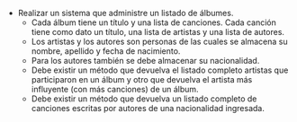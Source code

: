 - Realizar un sistema que administre un listado de álbumes. 
  - Cada álbum tiene un título y una lista 
    de canciones. Cada canción tiene como dato un título, una lista de artistas y una lista de autores.
  - Los artistas y los autores son personas de las cuales se almacena su nombre, apellido y fecha de nacimiento. 
  - Para los autores también se debe almacenar su nacionalidad.
  - Debe existir un método que devuelva el listado completo artistas que participaron en un álbum y 
  otro que devuelva el artista más influyente (con más canciones) de un álbum. 
  - Debe existir un método que devuelva un listado completo de canciones escritas por autores de 
  una nacionalidad ingresada.
